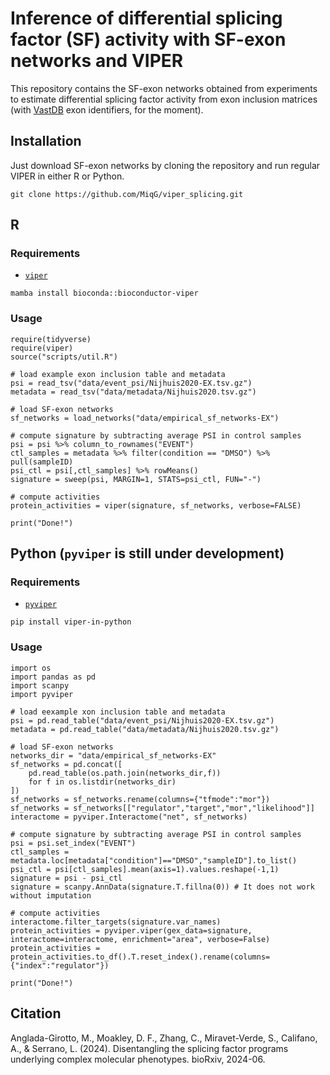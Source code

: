 # Inference of differential splicing factor (SF) activity with SF-exon networks and VIPER

This repository contains the SF-exon networks obtained from experiments to estimate differential splicing factor activity from exon inclusion matrices (with [VastDB](https://vastdb.crg.eu/wiki/Downloads) exon identifiers, for the moment).


## Installation
Just download SF-exon networks by cloning the repository and run regular VIPER in either R or Python.

```{shell}
git clone https://github.com/MiqG/viper_splicing.git
```

## R
### Requirements
- [`viper`](https://www.bioconductor.org/packages/release/bioc/html/viper.html)

```{shell}
mamba install bioconda::bioconductor-viper
```

### Usage
```{R}
require(tidyverse)
require(viper)
source("scripts/util.R")

# load example exon inclusion table and metadata
psi = read_tsv("data/event_psi/Nijhuis2020-EX.tsv.gz")
metadata = read_tsv("data/metadata/Nijhuis2020.tsv.gz")

# load SF-exon networks
sf_networks = load_networks("data/empirical_sf_networks-EX")

# compute signature by subtracting average PSI in control samples 
psi = psi %>% column_to_rownames("EVENT")
ctl_samples = metadata %>% filter(condition == "DMSO") %>% pull(sampleID)
psi_ctl = psi[,ctl_samples] %>% rowMeans()
signature = sweep(psi, MARGIN=1, STATS=psi_ctl, FUN="-")

# compute activities
protein_activities = viper(signature, sf_networks, verbose=FALSE)

print("Done!")
```

## Python (`pyviper` is still under development)
### Requirements
- [`pyviper`](https://github.com/alevax/pyviper)

```{shell}
pip install viper-in-python
```

### Usage
```{python}
import os
import pandas as pd
import scanpy
import pyviper

# load eexample xon inclusion table and metadata
psi = pd.read_table("data/event_psi/Nijhuis2020-EX.tsv.gz")
metadata = pd.read_table("data/metadata/Nijhuis2020.tsv.gz")

# load SF-exon networks
networks_dir = "data/empirical_sf_networks-EX"
sf_networks = pd.concat([
    pd.read_table(os.path.join(networks_dir,f))
    for f in os.listdir(networks_dir)
])
sf_networks = sf_networks.rename(columns={"tfmode":"mor"})
sf_networks = sf_networks[["regulator","target","mor","likelihood"]]
interactome = pyviper.Interactome("net", sf_networks)

# compute signature by subtracting average PSI in control samples
psi = psi.set_index("EVENT")
ctl_samples = metadata.loc[metadata["condition"]=="DMSO","sampleID"].to_list()
psi_ctl = psi[ctl_samples].mean(axis=1).values.reshape(-1,1)
signature = psi - psi_ctl
signature = scanpy.AnnData(signature.T.fillna(0)) # It does not work without imputation

# compute activities
interactome.filter_targets(signature.var_names)
protein_activities = pyviper.viper(gex_data=signature, interactome=interactome, enrichment="area", verbose=False)
protein_activities = protein_activities.to_df().T.reset_index().rename(columns={"index":"regulator"})

print("Done!")
```

## Citation
Anglada-Girotto, M., Moakley, D. F., Zhang, C., Miravet-Verde, S., Califano, A., & Serrano, L. (2024). Disentangling the splicing factor programs underlying complex molecular phenotypes. bioRxiv, 2024-06.